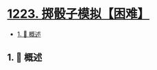 # [1223. 掷骰子模拟【困难】](https://github.com/Tdahuyou/TNotes.leetcode/tree/main/notes/1223.%20%E6%8E%B7%E9%AA%B0%E5%AD%90%E6%A8%A1%E6%8B%9F%E3%80%90%E5%9B%B0%E9%9A%BE%E3%80%91)

<!-- region:toc -->

- [1. 📝 概述](#1--概述)

<!-- endregion:toc -->

## 1. 📝 概述
